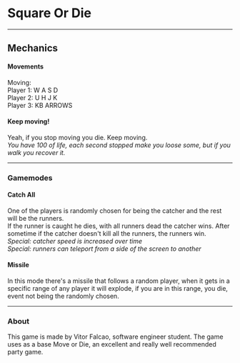 # Square Or Die
----
## Mechanics
#### Movements
Moving: <br>
Player 1: W A S D <br>
Player 2: U H J K <br>
Player 3: KB ARROWS <br>

#### Keep moving!
Yeah, if you stop moving you die. Keep moving. <br>
<i>You have 100 of life, each second stopped make you loose some, but if you walk you recover it.</i>

---
### Gamemodes
#### Catch All
One of the players is randomly chosen for being the catcher and the rest will be the runners. <br>
If the runner is caught he dies, with all runners dead the catcher wins. After sometime if the catcher doesn't kill all the runners, the runners win. <br>
<i>Special: catcher speed is increased over time</i> <br>
<i>Special: runners can teleport from a side of the screen to another</i>

#### Missile
In this mode there's a missile that follows a random player, when it gets in a specific range of any player it will explode, if you are in this range, you die, event not being the randomly chosen.

----
### About
<p>This game is made by Vitor Falcao, software engineer student. The game uses as a base Move or Die, an excellent and really well recommended party game.</p>

